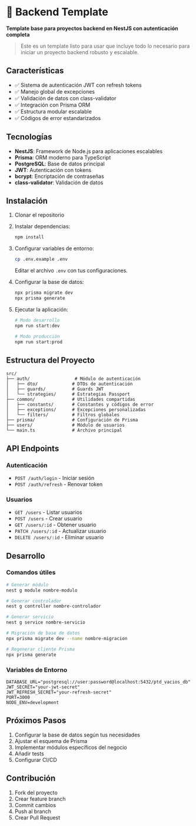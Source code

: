 # 🚀 Backend Template

**Template base para proyectos backend en NestJS con autenticación completa**

> Este es un template listo para usar que incluye todo lo necesario para iniciar un proyecto backend robusto y escalable.

## Características

- ✅ Sistema de autenticación JWT con refresh tokens
- ✅ Manejo global de excepciones
- ✅ Validación de datos con class-validator
- ✅ Integración con Prisma ORM
- ✅ Estructura modular escalable
- ✅ Códigos de error estandarizados

## Tecnologías

- **NestJS**: Framework de Node.js para aplicaciones escalables
- **Prisma**: ORM moderno para TypeScript
- **PostgreSQL**: Base de datos principal
- **JWT**: Autenticación con tokens
- **bcrypt**: Encriptación de contraseñas
- **class-validator**: Validación de datos

## Instalación

1. Clonar el repositorio
2. Instalar dependencias:
   ```bash
   npm install
   ```

3. Configurar variables de entorno:
   ```bash
   cp .env.example .env
   ```
   Editar el archivo `.env` con tus configuraciones.

4. Configurar la base de datos:
   ```bash
   npx prisma migrate dev
   npx prisma generate
   ```

5. Ejecutar la aplicación:
   ```bash
   # Modo desarrollo
   npm run start:dev
   
   # Modo producción
   npm run start:prod
   ```

## Estructura del Proyecto

```
src/
├── auth/                 # Módulo de autenticación
│   ├── dto/             # DTOs de autenticación
│   ├── guards/          # Guards JWT
│   └── strategies/      # Estrategias Passport
├── common/              # Utilidades compartidas
│   ├── constants/       # Constantes y códigos de error
│   ├── exceptions/      # Excepciones personalizadas
│   └── filters/         # Filtros globales
├── prisma/              # Configuración de Prisma
├── users/               # Módulo de usuarios
└── main.ts              # Archivo principal
```

## API Endpoints

### Autenticación
- `POST /auth/login` - Iniciar sesión
- `POST /auth/refresh` - Renovar token

### Usuarios
- `GET /users` - Listar usuarios
- `POST /users` - Crear usuario
- `GET /users/:id` - Obtener usuario
- `PATCH /users/:id` - Actualizar usuario
- `DELETE /users/:id` - Eliminar usuario

## Desarrollo

### Comandos útiles

```bash
# Generar módulo
nest g module nombre-modulo

# Generar controlador
nest g controller nombre-controlador

# Generar servicio
nest g service nombre-servicio

# Migración de base de datos
npx prisma migrate dev --name nombre-migracion

# Regenerar cliente Prisma
npx prisma generate
```

### Variables de Entorno

```env
DATABASE_URL="postgresql://user:password@localhost:5432/ptd_vacios_db"
JWT_SECRET="your-jwt-secret"
JWT_REFRESH_SECRET="your-refresh-secret"
PORT=3000
NODE_ENV=development
```

## Próximos Pasos

1. Configurar la base de datos según tus necesidades
2. Ajustar el esquema de Prisma
3. Implementar módulos específicos del negocio
4. Añadir tests
5. Configurar CI/CD

## Contribución

1. Fork del proyecto
2. Crear feature branch
3. Commit cambios
4. Push al branch
5. Crear Pull Request
